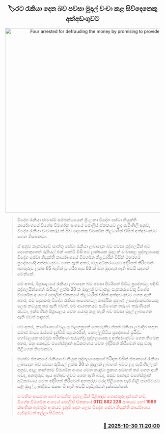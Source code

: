 <p align='center'><b><h2 align='center' title='Four arrested for defrauding the money by promising to provide jobs'>🏷රට රැකියා දෙන බව පවසා මුදල් වංචා කළ සිව්දෙනෙකු අත්අඩංගුවට</h2></b></p>
<p align='center'><img src='https://helakuru.sgp1.cdn.digitaloceanspaces.com/esana/images/lib/arrested-2[1].jpg' width='600' alt='Four arrested for defrauding the money by promising to provide jobs'></p>

> විදේශ රැකියා ජාවාරම් සම්බන්ධයෙන් ශ්‍රි ලංකා විදේශ සේවා නියුක්ති කාර්යාංශයේ විශේෂ විමර්ශන අංශයේ පොලිස් ඒකකයට ලද පැමිණිලි අනුව, විදේශ රැකියා වංචාකරුවන් සිව් දෙනෙකු විමර්ශන නිළධාරීන් විසින් අත්අඩංගුවට ගෙන තිබෙනවා.

> ඒ අනුව කැනඩාවේ සාත්තු සේවා රැකියා ලබාදෙන බව පවසා පුද්ගලයින් අට දෙනෙකුගෙන් රුපියල් එක් කෝටි විසි අට ලක්ෂයක මුදලක් වංචාකළ පුද්ගලයෙකු විදේශ සේවා නියුක්ති කාර්යාංශයේ විමර්ශන නිළධාරීන් විසින් මහරගම ප්‍රදේශයේදී අත්අඩංගුවට ගෙන ඇති අතර, ඔහු අධිකරණයට ඉදිරිපත් කිරීමෙන් අනතුරුව ලක්ෂ 05 බැගින් වූ ශරීර ඇප 02 ක් මත මුදාහැර ඇති බවයි සඳහන් වෙන්නේ.

> මේ අතර, ඊශ්‍රායලයේ රැකියා ලබාදෙන බව පවසා දිවයිනේ විවිධ ප්‍රදේශවල පදිංචි පුද්ගලයින්ගෙන් රුපියල් ලක්ෂ 20 ක මුදලක් වංචාකළ සැකකරුවෙකු විශේෂ විමර්ශන අංශයේ පොලිස් ඒකකයේ නිළධාරීන් විසින් අත්අඩංගුවට ගෙන ඇති අතර, එම සැකකරු විදේශ රැකියා ආයතනවල කාර්මික පුහුණු උපදේශකවරයෙකු ලෙස කටයුතු කර ඇති බවත්, එම ආයතනයට පැමිණෙන තරුණ තරුණියන් රවටා, ඉක්මණින් ඊශ්‍රායලය වෙත යොමු කළ හැකි බව පවසා මුදල් ලබාගෙන ඇති බවත් සඳහන්.

> මේ අතර, කාර්යාංශයේ වලංගු බලපත්‍රයක් නොමැතිව ජපන් රැකියා ලබාදීම සඳහා සමාජ මාධ්‍ය ඔස්සේ දැන්වීම් පළකරමින්, කොල්ලුපිටිය ප්‍රදේශයේ ප්‍රසිද්ධ හෝටලයක සම්මුඛ පරීක්ෂණ පැවැත්වූ පුද්ගලයෙකු ද අත්අඩංගුවට ගෙන තිබෙන අතර, ඔහු කොටුව මහේස්ත්‍රාත් අධිකරණය වෙත ඉදිරිපත් කිරීමෙන් පසු වරද පිළිගෙන තිබෙනවා.

> එසේම ජපානයේ රැකියාවේ නියුතු පුද්ගලයෙකුගේ බිරිඳක විසින් ජපානයේ රැකියා ලබාදෙන බව පවසා රුපියල් ලක්ෂ 20 ක මුදලක් ලබාගත් බවට ලද පැමිණිල්ලක් අනුව, අදාළ කාන්තාව විමර්ශන අංශය වෙත කැඳවා ප්‍රකාශ සටහන් කර ගෙන ඇති බවද, අනතුරුව ඇය අත්අඩංගුවට ගෙන ඇති බවද, පසුව පානදුර මහේස්ත්‍රාත් අධිකරණය වෙත ඉදිරිපත් කිරීමෙන් අනතුරුව වරද පිළිගෙන පැමිණිලි පාර්ශවයට යළි මුදල් ලබාදීමට එකඟ වී ඇති බවයි වැඩිදුරටත් දැක්වෙන්නේ.

> <span style='color:#e64d4d'>වංචනික ආයතන හෝ වංචනික පුද්ගලයින් පිළිබඳව තොරතුරු දන්නේ නම්, විශේෂ විමර්ශන අංශයේ පොලිස් ඒකකයේ <strong>0112 882 228</strong> අංකයට හෝ <strong>1989 </strong>ක්ෂණික ඇමතුම් අංකයට දැනුම් දෙන ලෙස විදේශ සේවා නියුක්ති කාර්යාංශය වැඩිදුරටත් ඉල්ලා සිටිනවා.</span>



<h3 align='right'><a href='https://www.helakuru.lk/esana/p/114933/'>📅 2025-10-30 11:20:00</a></h3>

